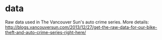 data
====

Raw data used in The Vancouver Sun's auto crime series. More details: http://blogs.vancouversun.com/2013/12/27/get-the-raw-data-for-our-bike-theft-and-auto-crime-series-right-here/

